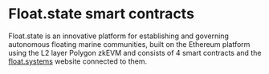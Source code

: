 # Float.state smart contracts
Float.state is an innovative platform for establishing and governing autonomous floating marine communities, built on the Ethereum platform using the L2 layer Polygon zkEVM and consists of 4 smart contracts and the [float.systems](https://float.systems/) website connected to them.
